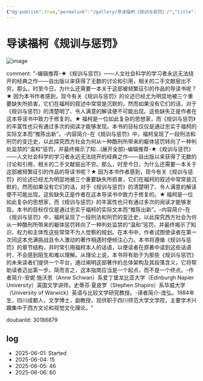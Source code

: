 ```yaml
---
{"dg-publish":true,"permalink":"/gallery/导读福柯《规训与惩罚》/","title":"导读福柯《规训与惩罚》","created":"2025-06-04T22:04:15.519+08:00"}
---
```



# 导读福柯《规训与惩罚》

![image](https://hiraeth-picbed.oss-cn-beijing.aliyuncs.com/s35120012.webp)

comment: "-编辑推荐-★《规训与惩罚》——人文社会科学的学习者永远无法绕开的经典之作——自出版以来获得了无数的讨论和引用，相关的二手文献层出不穷。那么，时至今日，为什么还需要一本关于这部被频繁征引的作品的导读书呢？★ 因为本书作者感到，现今有关《规训与惩罚》的论述已经尤为明显地被三个重要缺失所损害，它们在福柯的叙述中常常是沉默的，然而如果没有它们的话，对于《规训与惩罚》的清楚明了、令人满意的解读便不可能出现。这些缺失正是作者在这本导读书中致力于修复的。★ 福柯是一位如此复杂的思想家，而《规训与惩罚》的丰富性也只有通过多次的阅读才能够发现。本书的目标仅仅是通过忠实于福柯的实际文本而“推陈出新”。-内容简介-在《规训与惩罚》中，福柯呈现了一段刑法和刑罚的变迁史，以此探究西方社会为何从一种酷刑所带来的躯体惩罚转向了一种判处监禁的“温和”惩罚，并最终揭示了知...(展开全部)-编辑推荐-★《规训与惩罚》——人文社会科学的学习者永远无法绕开的经典之作——自出版以来获得了无数的讨论和引用，相关的二手文献层出不穷。那么，时至今日，为什么还需要一本关于这部被频繁征引的作品的导读书呢？★ 因为本书作者感到，现今有关《规训与惩罚》的论述已经尤为明显地被三个重要缺失所损害，它们在福柯的叙述中常常是沉默的，然而如果没有它们的话，对于《规训与惩罚》的清楚明了、令人满意的解读便不可能出现。这些缺失正是作者在这本导读书中致力于修复的。★ 福柯是一位如此复杂的思想家，而《规训与惩罚》的丰富性也只有通过多次的阅读才能够发现。本书的目标仅仅是通过忠实于福柯的实际文本而“推陈出新”。-内容简介-在《规训与惩罚》中，福柯呈现了一段刑法和刑罚的变迁史，以此探究西方社会为何从一种酷刑所带来的躯体惩罚转向了一种判处监禁的“温和”惩罚，并最终揭示了知识、权力和主体性这些常常不为人觉察的规划。在本书中，作者试图使读者在第一次同这本充满挑战且令人激动的著作相遇时便倾注心力。本书将遵循《规训与惩罚》的章节结构，并时常引用福柯本人的话语，以便读者在原著中读到这些话语时，不会感到陌生和难以理解。从理论上说，本书将有助于为那些《规训与惩罚》的未来读者们提供一个平台，通过阐明这部著作的总体架构及其段落含义，它将帮助读者迈出第一步。简而言之，这本指南应当是一个起点，而不是一个终点。-作者简介-安妮·施沃恩（Anne Schwan）系爱丁堡龙比亚大学（Edinburgh Napier University）英国文学讲师。史蒂芬·夏皮罗（Stephen Shapiro）系华威大学（University of Warwick）英语与比较文学研究教授。-译者简介-庞弘，1984年生，四川成都人，文学博士，副教授，现供职于四川师范大学文学院，主要学术兴趣集中于西方文论和视觉文化理论。"


doubanId: 30186879

## log

- 2025-06-01: Started
- 2025-06-04: 15
- 2025-06-05: 46
- 2025-06-06: 60

